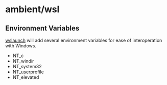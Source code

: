 # ambient/wsl

## Environment Variables

[wslaunch](wslaunch) will add several environment variables for ease of interoperation with Windows.

- NT_c
- NT_windir
- NT_system32
- NT_userprofile
- NT_elevated
